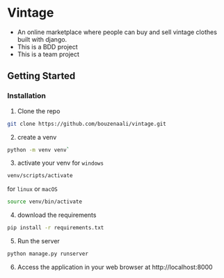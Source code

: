 # Vintage
- An online marketplace where people can buy and sell vintage clothes built with django.
- This is a BDD project
- This is a team project


## Getting Started
### Installation
1. Clone the repo
```bash
git clone https://github.com/bouzenaali/vintage.git
```
2. create a venv 
```bash
python -m venv venv`
```
3. activate your venv 
for `windows`
```bash
venv/scripts/activate
```
for `linux` or `macOS`
```bash
source venv/bin/activate
```
4. download the requirements 
```bash
pip install -r requirements.txt
```
 5. Run the server
```bash
python manage.py runserver
 ```
 6. Access the application in your web browser at http://localhost:8000
